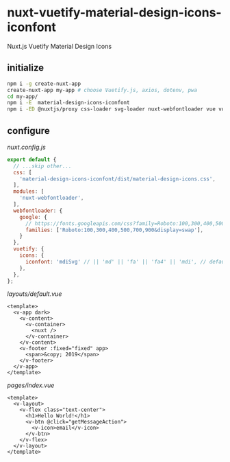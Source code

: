 # nuxt-vuetify-material-design-icons-iconfont
Nuxt.js Vuetify Material Design Icons

## initialize

```bash
npm i -g create-nuxt-app
create-nuxt-app my-app # choose Vuetify.js, axios, dotenv, pwa
cd my-app/
npm i -E  material-design-icons-iconfont
npm i -ED @nuxtjs/proxy css-loader svg-loader nuxt-webfontloader vue vuex axios
```

## configure

_nuxt.config.js_

```js
export default {
  // ...skip other...
  css: [
    'material-design-icons-iconfont/dist/material-design-icons.css',
  ],
  modules: [
    'nuxt-webfontloader',
  ],
  webfontloader: {
    google: {
      // https://fonts.googleapis.com/css?family=Roboto:100,300,400,500,700,900&display=swap
      families: ['Roboto:100,300,400,500,700,900&display=swap'],
    }
  },
  vuetify: {
    icons: {
      iconfont: 'mdiSvg' // || 'md' || 'fa' || 'fa4' || 'mdi', // default - only for display purposes
    },
  },
};
```

_layouts/default.vue_

```vue
<template>
  <v-app dark>
    <v-content>
      <v-container>
        <nuxt />
      </v-container>
    </v-content>
    <v-footer :fixed="fixed" app>
      <span>&copy; 2019</span>
    </v-footer>
  </v-app>
</template>
```

_pages/index.vue_

```vue
<template>
  <v-layout>
    <v-flex class="text-center">
      <h1>Hello World!</h1>
      <v-btn @click="getMessageAction">
        <v-icon>email</v-icon>
      </v-btn>
    </v-flex>
  </v-layout>
</template>
```
